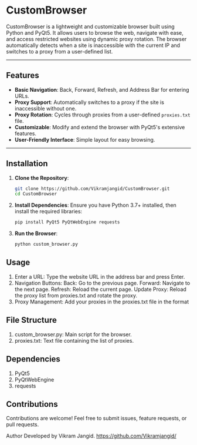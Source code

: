 # CustomBrowser

CustomBrowser is a lightweight and customizable browser built using Python and PyQt5. It allows users to browse the web, navigate with ease, and access restricted websites using dynamic proxy rotation. The browser automatically detects when a site is inaccessible with the current IP and switches to a proxy from a user-defined list.

---

## Features

- **Basic Navigation**: Back, Forward, Refresh, and Address Bar for entering URLs.
- **Proxy Support**: Automatically switches to a proxy if the site is inaccessible without one.
- **Proxy Rotation**: Cycles through proxies from a user-defined `proxies.txt` file.
- **Customizable**: Modify and extend the browser with PyQt5's extensive features.
- **User-Friendly Interface**: Simple layout for easy browsing.

---

## Installation

1. **Clone the Repository**:
   ```bash
   git clone https://github.com/Vikramjangid/CustomBrowser.git
   cd CustomBrowser
2. **Install Dependencies**: Ensure you have Python 3.7+ installed, then install the required libraries:
   ```bash
   pip install PyQt5 PyQtWebEngine requests
3. **Run the Browser**:
   ```bash
   python custom_browser.py
   
## Usage
1. Enter a URL: Type the website URL in the address bar and press Enter.
2. Navigation Buttons:
   Back: Go to the previous page.
   Forward: Navigate to the next page.
   Refresh: Reload the current page.
   Update Proxy: Reload the proxy list from proxies.txt and rotate the proxy.
3. Proxy Management: Add your proxies in the proxies.txt file in the format


## File Structure
1. custom_browser.py: Main script for the browser.
2. proxies.txt: Text file containing the list of proxies.

## Dependencies
1. PyQt5
2. PyQtWebEngine
3. requests

## Contributions
Contributions are welcome! Feel free to submit issues, feature requests, or pull requests.


Author
Developed by Vikram Jangid. https://github.com/Vikramjangid/

